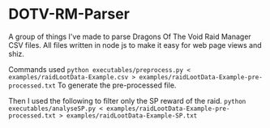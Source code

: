 # DOTV-RM-Parser
A group of things I've made to parse Dragons Of The Void Raid Manager CSV files. All files written in node js to make it easy for web page views and shiz.


Commands used
```python executables/preprocess.py < examples/raidLootData-Example.csv > examples/raidLootData-Example-pre-processed.txt```
To generate the pre-processed file.

Then I used the following to filter only the SP reward of the raid.
```python executables/analyseSP.py < examples/raidLootData-Example-pre-processed.txt > examples/raidLootData-Example-SP.txt```
